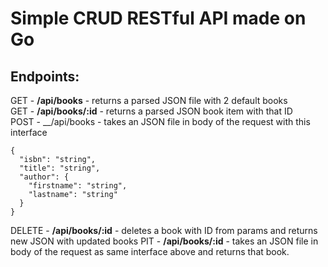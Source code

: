 # Simple CRUD RESTful API made on Go
## Endpoints:
GET - __/api/books__ - returns a parsed JSON file with 2 default books\
GET - __/api/books/:id__ - returns a parsed JSON book item with that ID\
POST - __/api/books - takes an JSON file in body of the request with this interface
```
{
  "isbn": "string",
  "title": "string",
  "author": {
    "firstname": "string",
    "lastname": "string"
  }
} 
```
DELETE - __/api/books/:id__ - deletes a book with ID from params and returns new JSON with updated books
PIT - __/api/books/:id__ - takes an JSON file in body of the request as same interface above and returns that book.
